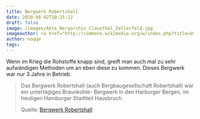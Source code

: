 ```yaml
---
title: Bergwerk Robertshall
date: 2020-08-02T10:25:22
draft: false
image: /images/Akte_Bergarchiv_Clausthal_Zellerfeld.jpg
imageauthor: <a href="http://commons.wikimedia.org/w/index.php?title=User:Matteo.Elias&amp;action=edit&amp;redlink=1" class="new" title="User:Matteo.Elias (page does not exist)">Matteo.Elias</a>
author: noqqe
tags:
---
```


Wenn im Krieg die Rohstoffe knapp sind, greift man auch mal zu sehr
aufwändigen Methoden um an eben diese zu kommen. Dieses Bergwerk war nur
3 Jahre in Betrieb.

> Das Bergwerk Robertshall
> (auch Bergbaugesellschaft Robertshall) war ein untertägiges Braunkohle-
> Bergwerk in den Harburger Bergen, im heutigen Hamburger Stadtteil Hausbruch.
>
> Quelle: [Bergwerk Robertshall](https://de.wikipedia.org/wiki/Bergwerk_Robertshall)
